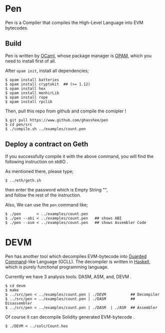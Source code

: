 # Pen 

Pen is a Compiler that compiles the High-Level Language into EVM bytecodes. 


## Build 

Pen is written by [OCaml](https://ocaml.org/), 
whose package manager is [OPAM](https://opam.ocaml.org/), which you need to install first of all.  

After `opam init`, 
install all dependencies; 

```
$ opam install batteries
$ opam install cryptokit  ## (>= 1.12)
$ opam install hex
$ opam install menhirLib
$ opam install rope
$ opam install rpclib
```

Then, pull this repo from github and compile the comipler !

```
$ git pull https://www.github.com/ghasshee/pen
$ cd pen/src
$ ./compile.sh ../examples/count.pen
```

## Deploy a contract on Geth

If you successfully compile it with the above command, 
    you will find the following instruction on stdIO . 

As mentioned there, please type; 

```
$ ../eth/geth.sh 
```

then enter the password which is Empty String "",  
and follow the rest of the instruction. 


Also, 
We can use the `pen` command like; 

```
$ ./pen       < ../examples/count.pen
$ ./pen --abi < ../examples/count.pen   ## shows ABI
$ ./pen --asm < ../examples/count.pen   ## shows Assembler Code  

```






# DEVM

Pen has another tool which decompiles EVM-bytecode into [Guarded Command](https://en.wikipedia.org/wiki/Guarded_Command_Language)-like Language (GCLL). 
The decompiler is written in [Haskell](https://www.haskell.org/), which is purely functional programming language.  

Currently we have 3 analysis tools: DASM, ASM, and, DEVM . 

```
$ cd devm 
$ make
$ ../src/pen < ../examples/count.pen | ./DEVM           ## Decompiler 
$ ../src/pen < ../examples/count.pen | ./DASM           ## Disassembler
$ ../src/pen < ../examples/count.pen | ./DASM  | ./ASM  ## Assembler
``` 

Of course it can decompile Solidity generated EVM-bytecode . 
```
$ ./DEVM < ../solc/Count.hex 
```



